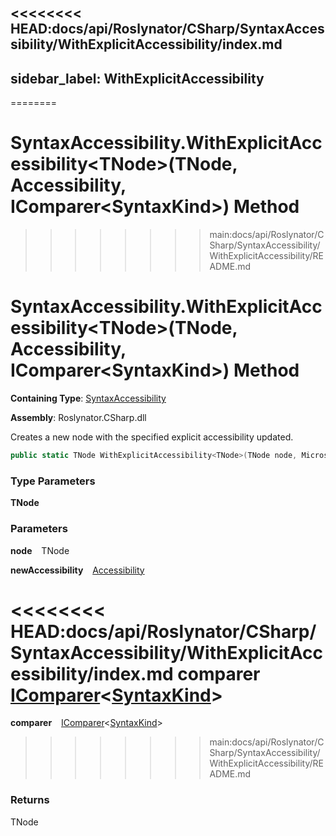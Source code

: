 <<<<<<<< HEAD:docs/api/Roslynator/CSharp/SyntaxAccessibility/WithExplicitAccessibility/index.md
---
sidebar_label: WithExplicitAccessibility
---
========
# SyntaxAccessibility\.WithExplicitAccessibility\<TNode\>\(TNode, Accessibility, IComparer\<SyntaxKind\>\) Method
>>>>>>>> main:docs/api/Roslynator/CSharp/SyntaxAccessibility/WithExplicitAccessibility/README.md

# SyntaxAccessibility\.WithExplicitAccessibility&lt;TNode&gt;\(TNode, Accessibility, IComparer&lt;SyntaxKind&gt;\) Method

**Containing Type**: [SyntaxAccessibility](../index.md)

**Assembly**: Roslynator\.CSharp\.dll

  
Creates a new node with the specified explicit accessibility updated\.

```csharp
public static TNode WithExplicitAccessibility<TNode>(TNode node, Microsoft.CodeAnalysis.Accessibility newAccessibility, System.Collections.Generic.IComparer<Microsoft.CodeAnalysis.CSharp.SyntaxKind> comparer = null) where TNode : Microsoft.CodeAnalysis.SyntaxNode
```

### Type Parameters

**TNode**

### Parameters

**node** &ensp; TNode

**newAccessibility** &ensp; [Accessibility](https://docs.microsoft.com/en-us/dotnet/api/microsoft.codeanalysis.accessibility)

<<<<<<<< HEAD:docs/api/Roslynator/CSharp/SyntaxAccessibility/WithExplicitAccessibility/index.md
**comparer** &ensp; [IComparer](https://docs.microsoft.com/en-us/dotnet/api/system.collections.generic.icomparer-1)&lt;[SyntaxKind](https://docs.microsoft.com/en-us/dotnet/api/microsoft.codeanalysis.csharp.syntaxkind)&gt;
========
**comparer** &ensp; [IComparer](https://docs.microsoft.com/en-us/dotnet/api/system.collections.generic.icomparer-1)\<[SyntaxKind](https://docs.microsoft.com/en-us/dotnet/api/microsoft.codeanalysis.csharp.syntaxkind)\>
>>>>>>>> main:docs/api/Roslynator/CSharp/SyntaxAccessibility/WithExplicitAccessibility/README.md

### Returns

TNode

